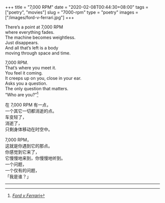 +++
title = "7,000 RPM"
date = "2020-02-08T00:44:30+08:00"
tags = ["poetry", "movies"]
slug = "7000-rpm"
type = "poetry"
images = ["/images/ford-v-ferrari.jpg"]
+++

There’s a point at 7,000 RPM  
where everything fades.  
The machine becomes weightless.  
Just disappears.  
And all that’s left is a body  
moving through space and time.

7,000 RPM.  
That’s where you meet it.  
You feel it coming.  
It creeps up on you, close in your ear.  
Asks you a question.  
The only question that matters.  
“Who are you?”[^1]

在 7,000 RPM 有一点，  
一个其它一切都消逝的点。  
车变轻了，  
消逝了，  
只剩身体移动在时空中。

7,000 RPM，  
这就是你遇到它的那点。  
你感觉到它来了，  
它慢慢地来到，你慢慢地听到。  
一个问题，  
一个仅有的问题，  
「我是谁？」

---

[^1]: [*Ford v Ferrari*](https://en.wikipedia.org/wiki/Ford_v_Ferrari)
